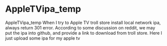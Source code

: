 # AppleTVipa_temp
AppleTVipa_temp
When I try to Apple TV troll store install local network ipa, always return 301 error. According to some discussion on reddit, we may put the ipa into github, and provide a link to download from troll store. Here I just upload some ipa for my apple tv 
